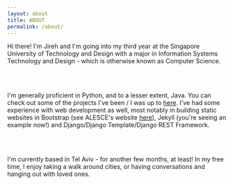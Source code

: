 ```yaml
---
layout: about
title: ABOUT
permalink: /about/
---
```


Hi there! I'm Jireh and I'm going into my third year at the Singapore University of Technology and Design with a major in Information Systems Technology and Design - which is otherwise known as Computer Science. 

<br><br>

I'm generally proficient in Python, and to a lesser extent, Java. You can check out some of the projects I've been / I was up to <a href="">here</a>. I've had some experience with web development as well, most notably in building static websites in Bootstrap (see ALESCE's website <a href="https://www.alesce.co">here</a>), Jekyll (you're seeing an example now!) and Django/Django Template/Django REST Framework.

<br><br>

I'm currently based in Tel Aviv - for another few months, at least! In my free time, I enjoy taking a walk around cities, or having conversations and hanging out with loved ones. 